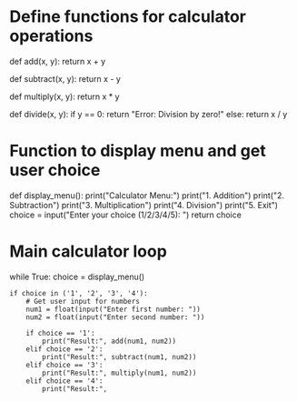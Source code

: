 # Define functions for calculator operations
def add(x, y):
    return x + y

def subtract(x, y):
    return x - y

def multiply(x, y):
    return x * y

def divide(x, y):
    if y == 0:
        return "Error: Division by zero!"
    else:
        return x / y

# Function to display menu and get user choice
def display_menu():
    print("Calculator Menu:")
    print("1. Addition")
    print("2. Subtraction")
    print("3. Multiplication")
    print("4. Division")
    print("5. Exit")
    choice = input("Enter your choice (1/2/3/4/5): ")
    return choice

# Main calculator loop
while True:
    choice = display_menu()

    if choice in ('1', '2', '3', '4'):
        # Get user input for numbers
        num1 = float(input("Enter first number: "))
        num2 = float(input("Enter second number: "))

        if choice == '1':
            print("Result:", add(num1, num2))
        elif choice == '2':
            print("Result:", subtract(num1, num2))
        elif choice == '3':
            print("Result:", multiply(num1, num2))
        elif choice == '4':
            print("Result:",
